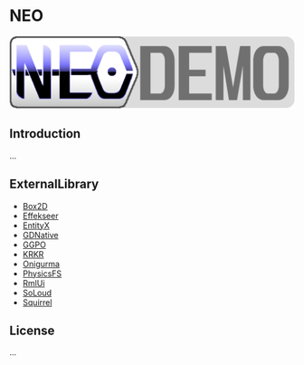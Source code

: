 # NEO
![image](https://github.com/Watunder/NEO/blob/main/Reference/logo/neo-demo.png)

## Introduction
...

## ExternalLibrary
  - [Box2D](https://github.com/erincatto/box2d)
  - [Effekseer](https://github.com/effekseer/EffekseerForGodot3)
  - [EntityX](https://github.com/alecthomas/entityx)
  - [GDNative](https://github.com/godotengine/godot-cpp/tree/3.3)
  - [GGPO](https://github.com/pond3r/ggpo)
  - [KRKR](https://github.com/krkrz/krkrz)
  - [Onigurma](https://github.com/kkos/oniguruma)
  - [PhysicsFS](https://github.com/icculus/physfs)
  - [RmlUi](https://github.com/icculus/physfs)
  - [SoLoud](https://github.com/jarikomppa/soloud)
  - [Squirrel](https://github.com/albertodemichelis/squirrel)

## License
...
